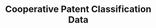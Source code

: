 ---
layout: default
bigquery: https://console.cloud.google.com/bigquery?p=patents-public-data&d=cpc&page=dataset
citation: '“Cooperative Patent Classification” by the EPO and USPTO, for public use. '
contributors: EPO, USPTO
cost: None
description: Cooperative Patent Classification Data contains the scheme and definitions
  of the Cooperative Patent Classification system for classifying patent documents.
  The CPC is the result of a partnership between the EPO and the USPTO in their joint
  effort to develop a common, internationally compatible classification system for
  technical documents, in particular patent publications, which will be used by both
  offices in the patent granting process
documentation: https://www.cooperativepatentclassification.org/cpcSchemeAndDefinitions
last_edit: Mon, 04 Apr 2022 19:07:06 GMT
location: https://www.cooperativepatentclassification.org/index
maintained_by: USPTO, EPO
schema_fields: '[''dateRevised'', ''breakdownCode'', ''limitingReferences'', ''limiting_references'',
  ''synonyms'', ''titleFull'', ''titlePart'', ''application_references'', ''informativeReferences'',
  ''ipcConcordant'', ''additional_only'', ''notAllocatable'', ''status'', ''sizeCache'',
  ''parents'', ''glossary'', ''informative_references'', ''residual_references'',
  ''ipc_concordant'', ''symbol'', ''definition'', ''child_groups'', ''applicationReferences'',
  ''not_allocatable'', ''childGroups'', ''title_part'', ''residualReferences'', ''title_full'',
  ''children'', ''level'', ''date_revised'', ''breakdown_code'']'
shortname: cooperative_patent_classification
tags:
- patents
- science
title: Cooperative Patent Classification Data
uuid: 984374a7-16e9-4b35-9445-458daceb01bf
---